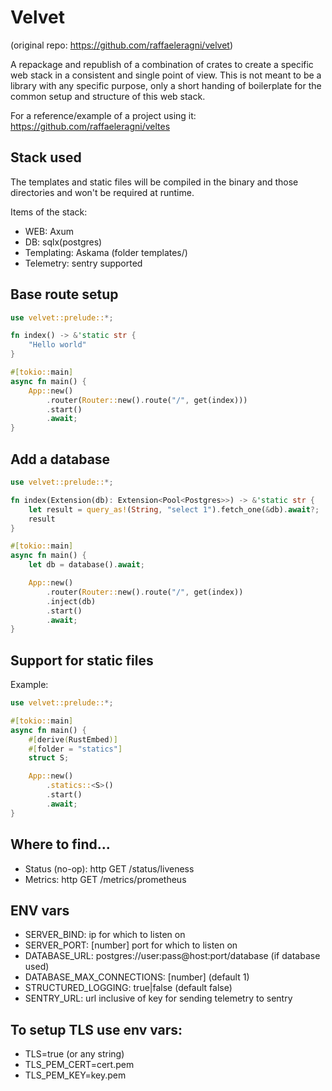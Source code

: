 # Velvet
(original repo: https://github.com/raffaeleragni/velvet)

A repackage and republish of a combination of crates to create a specific web stack in a consistent and single point of view.
This is not meant to be a library with any specific purpose, only a short handing of boilerplate for the common setup and structure of this web stack.

For a reference/example of a project using it: https://github.com/raffaeleragni/veltes

## Stack used

The templates and static files will be compiled in the binary and those directories and won't be required at runtime.

Items of the stack:
  - WEB: Axum
  - DB: sqlx(postgres)
  - Templating: Askama (folder templates/)
  - Telemetry: sentry supported

## Base route setup

```rust
use velvet::prelude::*;

fn index() -> &'static str {
    "Hello world"
}

#[tokio::main]
async fn main() {
    App::new()
        .router(Router::new().route("/", get(index)))
        .start()
        .await;
}

```

## Add a database

```rust
use velvet::prelude::*;

fn index(Extension(db): Extension<Pool<Postgres>>) -> &'static str {
    let result = query_as!(String, "select 1").fetch_one(&db).await?;
    result
}

#[tokio::main]
async fn main() {
    let db = database().await;

    App::new()
        .router(Router::new().route("/", get(index))
        .inject(db)
        .start()
        .await;
}
```

## Support for static files

Example:

```rust
use velvet::prelude::*;

#[tokio::main]
async fn main() {
    #[derive(RustEmbed)]
    #[folder = "statics"]
    struct S;

    App::new()
        .statics::<S>()
        .start()
        .await;
}
```

## Where to find...

  - Status (no-op): http GET /status/liveness
  - Metrics: http GET /metrics/prometheus

## ENV vars

  - SERVER_BIND: ip for which to listen on
  - SERVER_PORT: [number] port for which to listen on
  - DATABASE_URL: postgres://user:pass@host:port/database (if database used)
  - DATABASE_MAX_CONNECTIONS: [number] (default 1)
  - STRUCTURED_LOGGING: true|false (default false)
  - SENTRY_URL: url inclusive of key for sending telemetry to sentry

## To setup TLS use env vars:

  - TLS=true (or any string)
  - TLS_PEM_CERT=cert.pem
  - TLS_PEM_KEY=key.pem
